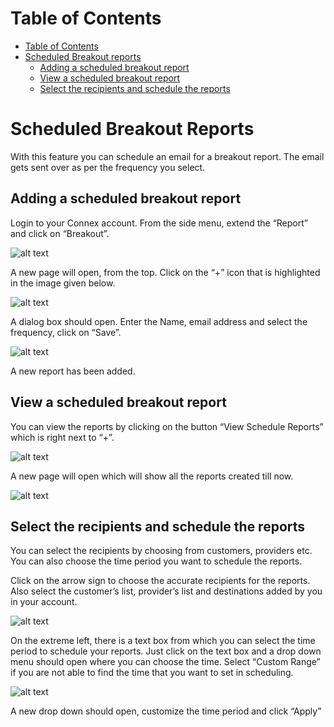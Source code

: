 # Table of Contents
* [Table of Contents](#table-of-contents)
* [Scheduled Breakout reports](#scheduled-breakout-reports)
  * [Adding a scheduled breakout report](#adding-a-scheduled-breakout-report)
  * [View a scheduled breakout report](#view-a-scheduled-breakout-report)
  * [Select the recipients and schedule the reports](#select-the-recipients-and-schedule-the-reports)


# Scheduled Breakout Reports

With this feature you can schedule an email for a breakout report. The email gets sent over as per the frequency you select.

## Adding a scheduled breakout report

Login to your Connex account.  From the side menu, extend the “Report” and click on “Breakout”.
 
 ![alt text][report-1]

A new page will open, from the top. Click on the “+” icon that is highlighted in the image given below.

 ![alt text][report-2]
 
A dialog box should open. Enter the Name, email address and select the frequency, click on “Save”.
 
 ![alt text][report-3] 

A new report has been added.

## View a scheduled breakout report

You can view the reports by clicking on the button “View Schedule Reports” which is right next to “+”.

 ![alt text][report-4]  

A new page will open which will show all the reports created till now.

 ![alt text][report-5]  

## Select the recipients and schedule the reports

You can select the recipients by choosing from customers, providers etc.  You can also choose the time period you want to schedule the reports.

Click on the arrow sign to choose the accurate recipients for the reports. 
Also select the customer’s list, provider’s list and destinations added by you in your account.

![alt text][report-6] 

On the extreme left, there is a text box from which you can select the time period to schedule your reports. Just click on the text box and a drop down menu should open where you can choose the time.
Select “Custom Range” if you are not able to find the time that you want to set in scheduling.

![alt text][report-7] 

A new drop down should open, customize the time period and click “Apply”

[report-1]: https://raw.githubusercontent.com/digipigeon/connexcs-user-docs/master/new-images/255.png "Report-1"
[report-2]: https://raw.githubusercontent.com/digipigeon/connexcs-user-docs/master/new-images/256.png "Report-2"
[report-3]: https://raw.githubusercontent.com/digipigeon/connexcs-user-docs/master/new-images/257.png "Report-3"
[report-4]: https://raw.githubusercontent.com/digipigeon/connexcs-user-docs/master/new-images/258.png "Report-4"
[report-5]: https://raw.githubusercontent.com/digipigeon/connexcs-user-docs/master/new-images/259.png "Report-5"
[report-6]: https://raw.githubusercontent.com/digipigeon/connexcs-user-docs/master/new-images/260.png "Report-6"
[report-7]: https://raw.githubusercontent.com/digipigeon/connexcs-user-docs/master/new-images/261.png "Report-7"
